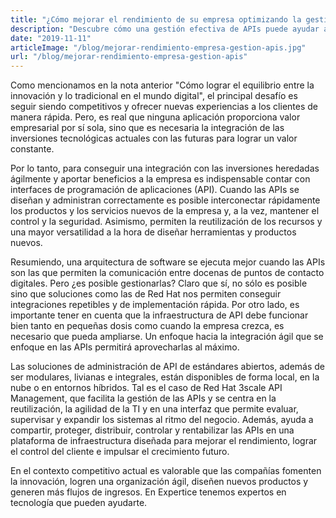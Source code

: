 ```yaml
---
title: "¿Cómo mejorar el rendimiento de su empresa optimizando la gestión de las APIs?"
description: "Descubre cómo una gestión efectiva de APIs puede ayudar a mejorar la integración y el rendimiento de tu empresa"
date: "2019-11-11"
articleImage: "/blog/mejorar-rendimiento-empresa-gestion-apis.jpg"
url: "/blog/mejorar-rendimiento-empresa-gestion-apis"
---
```


Como mencionamos en la nota anterior "Cómo lograr el equilibrio entre la innovación y lo tradicional en el mundo digital", el principal desafío es seguir siendo competitivos y ofrecer nuevas experiencias a los clientes de manera rápida. Pero, es real que ninguna aplicación proporciona valor empresarial por sí sola, sino que es necesaria la integración de las inversiones tecnológicas actuales con las futuras para lograr un valor constante.

Por lo tanto, para conseguir una integración con las inversiones heredadas ágilmente y aportar beneficios a la empresa es indispensable contar con interfaces de programación de aplicaciones (API). Cuando las APIs se diseñan y administran correctamente es posible interconectar rápidamente los productos y los servicios nuevos de la empresa y, a la vez, mantener el control y la seguridad. Asimismo, permiten la reutilización de los recursos y una mayor versatilidad a la hora de diseñar herramientas y productos nuevos.

Resumiendo, una arquitectura de software se ejecuta mejor cuando las APIs son las que permiten la comunicación entre docenas de puntos de contacto digitales. Pero ¿es posible gestionarlas? Claro que sí, no sólo es posible sino que soluciones como las de Red Hat nos permiten conseguir integraciones repetibles y de implementación rápida. Por otro lado, es importante tener en cuenta que la infraestructura de API debe funcionar bien tanto en pequeñas dosis como cuando la empresa crezca, es necesario que pueda ampliarse. Un enfoque hacia la integración ágil que se enfoque en las APIs permitirá aprovecharlas al máximo.

Las soluciones de administración de API de estándares abiertos, además de ser modulares, livianas e integrales, están disponibles de forma local, en la nube o en entornos híbridos. Tal es el caso de Red Hat 3scale API Management, que facilita la gestión de las APIs y se centra en la reutilización, la agilidad de la TI y en una interfaz que permite evaluar, supervisar y expandir los sistemas al ritmo del negocio. Además, ayuda a compartir, proteger, distribuir, controlar y rentabilizar las APIs en una plataforma de infraestructura diseñada para mejorar el rendimiento, lograr el control del cliente e impulsar el crecimiento futuro.

En el contexto competitivo actual es valorable que las compañías fomenten la innovación, logren una organización ágil, diseñen nuevos productos y generen más flujos de ingresos. En Expertice tenemos expertos en tecnología que pueden ayudarte.
